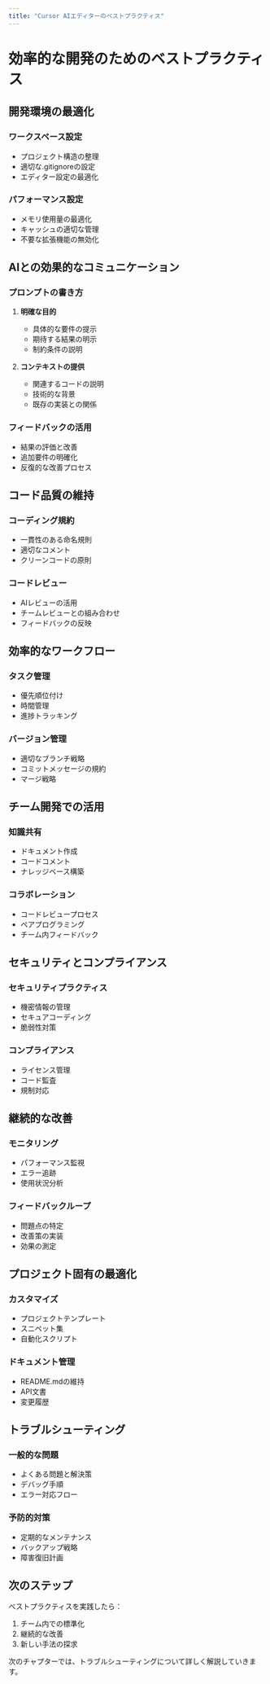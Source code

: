 ```yaml
---
title: "Cursor AIエディターのベストプラクティス"
---
```


# 効率的な開発のためのベストプラクティス

## 開発環境の最適化
### ワークスペース設定
- プロジェクト構造の整理
- 適切な.gitignoreの設定
- エディター設定の最適化

### パフォーマンス設定
- メモリ使用量の最適化
- キャッシュの適切な管理
- 不要な拡張機能の無効化

## AIとの効果的なコミュニケーション
### プロンプトの書き方
1. **明確な目的**
   - 具体的な要件の提示
   - 期待する結果の明示
   - 制約条件の説明

2. **コンテキストの提供**
   - 関連するコードの説明
   - 技術的な背景
   - 既存の実装との関係

### フィードバックの活用
- 結果の評価と改善
- 追加要件の明確化
- 反復的な改善プロセス

## コード品質の維持
### コーディング規約
- 一貫性のある命名規則
- 適切なコメント
- クリーンコードの原則

### コードレビュー
- AIレビューの活用
- チームレビューとの組み合わせ
- フィードバックの反映

## 効率的なワークフロー
### タスク管理
- 優先順位付け
- 時間管理
- 進捗トラッキング

### バージョン管理
- 適切なブランチ戦略
- コミットメッセージの規約
- マージ戦略

## チーム開発での活用
### 知識共有
- ドキュメント作成
- コードコメント
- ナレッジベース構築

### コラボレーション
- コードレビュープロセス
- ペアプログラミング
- チーム内フィードバック

## セキュリティとコンプライアンス
### セキュリティプラクティス
- 機密情報の管理
- セキュアコーディング
- 脆弱性対策

### コンプライアンス
- ライセンス管理
- コード監査
- 規制対応

## 継続的な改善
### モニタリング
- パフォーマンス監視
- エラー追跡
- 使用状況分析

### フィードバックループ
- 問題点の特定
- 改善策の実装
- 効果の測定

## プロジェクト固有の最適化
### カスタマイズ
- プロジェクトテンプレート
- スニペット集
- 自動化スクリプト

### ドキュメント管理
- README.mdの維持
- API文書
- 変更履歴

## トラブルシューティング
### 一般的な問題
- よくある問題と解決策
- デバッグ手順
- エラー対応フロー

### 予防的対策
- 定期的なメンテナンス
- バックアップ戦略
- 障害復旧計画

## 次のステップ
ベストプラクティスを実践したら：
1. チーム内での標準化
2. 継続的な改善
3. 新しい手法の探求

次のチャプターでは、トラブルシューティングについて詳しく解説していきます。 